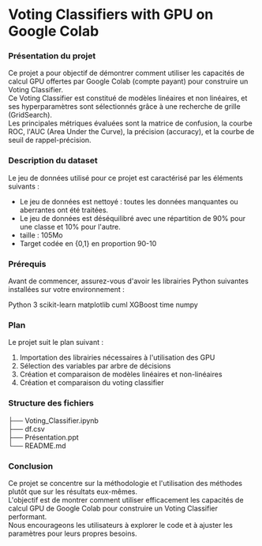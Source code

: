 # Voting Classifiers with GPU on Google Colab

### Présentation du projet

Ce projet a pour objectif de démontrer comment utiliser les capacités de calcul GPU offertes par Google Colab (compte payant) pour construire un Voting Classifier.      
Ce Voting Classifier est constitué de modèles linéaires et non linéaires, et ses hyperparamètres sont sélectionnés grâce à une recherche de grille (GridSearch).    
Les principales métriques évaluées sont la matrice de confusion, la courbe ROC, l'AUC (Area Under the Curve), la précision (accuracy), et la courbe de seuil de rappel-précision.    

### Description du dataset

Le jeu de données utilisé pour ce projet est caractérisé par les éléments suivants :

- Le jeu de données est nettoyé : toutes les données manquantes ou aberrantes ont été traitées.
- Le jeu de données est déséquilibré avec une répartition de 90% pour une classe et 10% pour l'autre.
- taille : 105Mo
- Target codée en {0,1} en proportion 90-10

### Prérequis
Avant de commencer, assurez-vous d'avoir les librairies Python suivantes installées sur votre environnement :

Python 3
scikit-learn
matplotlib
cuml
XGBoost
time
numpy


### Plan
Le projet suit le plan suivant :

1. Importation des librairies nécessaires à l'utilisation des GPU
2. Sélection des variables par arbre de décisions
3. Création et comparaison de modèles linéaires et non-linéaires
4. Création et comparaison du voting classifier

### Structure des fichiers

├── Voting_Classifier.ipynb     
├── df.csv     
├── Présentation.ppt     
└── README.md


### Conclusion
Ce projet se concentre sur la méthodologie et l'utilisation des méthodes plutôt que sur les résultats eux-mêmes.     
L'objectif est de montrer comment utiliser efficacement les capacités de calcul GPU de Google Colab pour construire un Voting Classifier performant.    
Nous encourageons les utilisateurs à explorer le code et à ajuster les paramètres pour leurs propres besoins.
